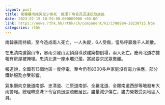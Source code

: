 ```yaml
---
layout: post
title: 南韓暴雨成災至少兩死　總理下令官員迅速疏散居民
date: 2023-07-15 10:59:00.000000000 +08:00
link: https://news.rthk.hk/rthk/ch/component/k2/1708984-20230715.htm
categories: rthk
---
```


南韓暴雨持續，至今造成兩人死亡，一人失蹤，6人受傷，當局呼籲幾千人疏散。

在忠清南道論山市，暴雨引發山泥傾瀉導致建築物倒塌，兩人死亡。慶尚北道亦據報有房屋被掩埋。忠清北道一座水壩氾濫，當局要求民眾撤離。

報道說，全國有13個地區一度停電，至今仍有8300多戶家庭沒有電力供應，部分鐵路服務亦受影響。

氣象廳向京畿道南部、忠清道、江原道南部、全羅北道、全羅南道西部等地發布大雨警報。總理韓悳洙下令官員迅速疏散居民，盡量減少傷亡，盡力營救受災地區人員。
